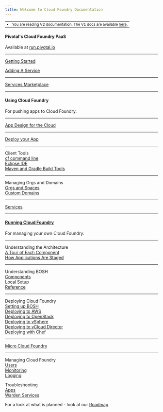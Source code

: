 ```yaml
---
title: Welcome to Cloud Foundry Documentation
---
```


<table><tr><td style="font-size:9pt">
          <li>You are reading V2 documentation. The V1 docs are available <a href="http://cf-docs-deprecated.cloudfoundry.com">here</a>.
</td></tr></table>
<div class="column-left">
  <div class="column-title">
  <h4>Pivotal's Cloud Foundry PaaS</h4>
  </div>
   <p>Available at <a href="http://run.pivotal.io">run.pivotal.io</a></p>
   <hr>
  <p><a href="docs/dotcom/getting-started.html">Getting Started</a></p>
  <p><a href="docs/dotcom/adding-a-service.html">Adding A Service</a></p>
  </p>

  <hr>

   <p>
    <a href="docs/dotcom/marketplace/">Services Marketplace</a>
  </p>

 <hr>

</div>

<div class="column-middle">
  <div class="column-title">
      <h4>Using Cloud Foundry</h4>
  </div>
  <p>For pushing apps to Cloud Foundry.</p>

  <hr>

  <p><a href="docs/using/app-arch/index.html">App Design for the Cloud</a></p>

  <hr>

  <p><a href="docs/using/deploying-apps/index.html">Deploy your App</a></p>

  <hr>

  <p>Client Tools<br>
  <a href="docs/using/managing-apps/cf/index.html">cf command line</a><br>
  <a href="docs/using/managing-apps/ide/index.html">Eclipse IDE</a><br>
  <a href="docs/using/managing-apps/build-tools/index.html">Maven and Gradle Build Tools</a>
  </p>

  <hr>
  <p>Managing Orgs and Domains<br>
  <a href="docs/using/managing-apps/orgs-and-spaces.html">Orgs and Spaces</a><br>
  <a href="docs/using/managing-apps/custom-domains/index.html">Custom Domains</a>
  </p>
  <hr>
  <p><a href="docs/using/services/">Services</a></p>

  <hr>

</div>

<div class="column-right">
  <div class="column-title">
    <a href="docs/running/index.html">
      <h4>Running Cloud Foundry</h4>
    </a>
  </div>
  <p>For managing your own Cloud Foundry.</p>

  <hr>

  <p>
  Understanding the Architecture<br>
  <a href="docs/running/architecture/index.html">A Tour of Each Component</a><br>
  <a href="docs/running/architecture/how-applications-are-staged.html">How Applications Are Staged</a></p>

  <hr>

  <p>Understanding BOSH<br>
  <a href="docs/running/bosh/components/index.html">Components</a><br>
  <a href="docs/running/bosh/setup/index.html">Local Setup</a><br>
  <a href="docs/running/bosh/reference/index.html">Reference</a><br>
  </p>

  <hr>

  <p>
  Deploying Cloud Foundry<br>
  <a href="docs/running/deploying-cf/index.html">Setting up BOSH</a><br>
  <a href="docs/running/deploying-cf/ec2/index.html">Deploying to AWS</a><br>
  <a href="docs/running/deploying-cf/openstack/index.html">Deploying to OpenStack</a><br>   
  <a href="docs/running/deploying-cf/vsphere/index.html">Deploying to vSphere</a><br>
  <a href="docs/running/deploying-cf/vcloud/index.html">Deploying to vCloud Director</a><br>
  <a href="docs/running/deploying-cf-with-chef/index.html">Deploying with Chef</a>
  </p>

  <hr>

  <p><a href="docs/running/micro_cloud_foundry/index.html">Micro Cloud Foundry</a></p>

  <hr>
  <p>
  Managing Cloud Foundry<br>
  <a href="docs/running/managing-cf/managing-users.html">Users</a><br>
  <a href="docs/running/managing-cf/monitoring.html">Monitoring</a><br>
  <a href="docs/running/managing-cf/logging.html">Logging</a>
  </p>

  <p>
  Troubleshooting<br>
  <a href="docs/running/troubleshooting/troubleshooting-apps.html">Apps</a><br>
  <a href="docs/running/troubleshooting/troubleshooting-apps.html">Warden Services</a>
  </p>

</div>

For a look at what is planned - look at our [Roadmap](docs/roadmap.html).

